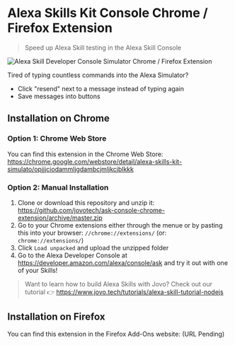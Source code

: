 # Alexa Skills Kit Console Chrome / Firefox Extension

> Speed up Alexa Skill testing in the Alexa Skill Console

![Alexa Skill Developer Console Simulator Chrome / Firefox Extension](https://www.jovo.tech/img/github/ask-console-chrome-extension.gif)

Tired of typing countless commands into the Alexa Simulator?

* Click "resend" next to a message instead of typing again
* Save messages into buttons

## Installation on Chrome

### Option 1: Chrome Web Store

You can find this extension in the Chrome Web Store: https://chrome.google.com/webstore/detail/alexa-skills-kit-simulato/opjjjciodammljgdambcjmljkcjblkkk

### Option 2: Manual Installation

1. Clone or download this repository and unzip it: https://github.com/jovotech/ask-console-chrome-extension/archive/master.zip
2. Go to your Chrome extensions either through the menue or by pasting this into your browser: `//chrome://extensions/` (or: `chrome://extensions/`)
3. Click `Load unpacked` and upload the unzipped folder
4. Go to the Alexa Developer Console at https://developer.amazon.com/alexa/console/ask and try it out with one of your Skills!

> Want to learn how to build Alexa Skills with Jovo? Check out our tutorial 👉 https://www.jovo.tech/tutorials/alexa-skill-tutorial-nodejs


## Installation on Firefox

You can find this extension in the Firefox Add-Ons website: (URL Pending)
